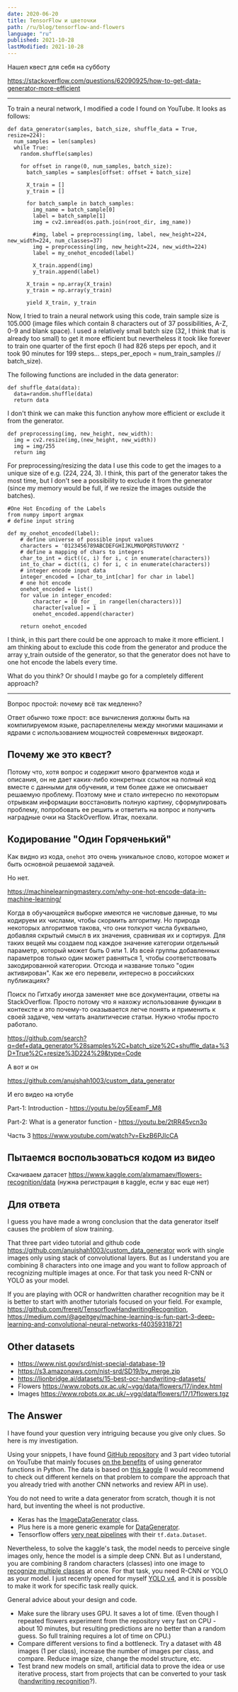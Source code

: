 ```yaml
---
date: 2020-06-20
title: TensorFlow и цветочки
path: /ru/blog/tensorflow-and-flowers
language: "ru"
published: 2021-10-28
lastModified: 2021-10-28
---
```


Нашел квест для себя на субботу

https://stackoverflow.com/questions/62090925/how-to-get-data-generator-more-efficient

---

To train a neural network, I modified a code I found on YouTube. It looks as follows:

```
def data_generator(samples, batch_size, shuffle_data = True, resize=224):
  num_samples = len(samples)
  while True:
    random.shuffle(samples)

    for offset in range(0, num_samples, batch_size):
      batch_samples = samples[offset: offset + batch_size]

      X_train = []
      y_train = []

      for batch_sample in batch_samples:
        img_name = batch_sample[0]
        label = batch_sample[1]
        img = cv2.imread(os.path.join(root_dir, img_name))

        #img, label = preprocessing(img, label, new_height=224, new_width=224, num_classes=37)
        img = preprocessing(img, new_height=224, new_width=224)
        label = my_onehot_encoded(label)

        X_train.append(img)
        y_train.append(label)

      X_train = np.array(X_train)
      y_train = np.array(y_train)

      yield X_train, y_train
```

Now, I tried to train a neural network using this code, train sample size is 105.000 (image files which contain 8 characters out of 37 possibilities, A-Z, 0-9 and blank space). I used a relatively small batch size (32, I think that is already too small) to get it more efficient but nevertheless it took like forever to train one quarter of the first epoch (I had 826 steps per epoch, and it took 90 minutes for 199 steps... steps_per_epoch = num_train_samples // batch_size).

The following functions are included in the data generator:

```
def shuffle_data(data):
  data=random.shuffle(data)
  return data
```

I don't think we can make this function anyhow more efficient or exclude it from the generator.

```
def preprocessing(img, new_height, new_width):
  img = cv2.resize(img,(new_height, new_width))
  img = img/255
  return img
```

For preprocessing/resizing the data I use this code to get the images to a unique size of e.g. (224, 224, 3). I think, this part of the generator takes the most time, but I don't see a possibility to exclude it from the generator (since my memory would be full, if we resize the images outside the batches).

```
#One Hot Encoding of the Labels
from numpy import argmax
# define input string

def my_onehot_encoded(label):
    # define universe of possible input values
    characters = '0123456789ABCDEFGHIJKLMNOPQRSTUVWXYZ '
    # define a mapping of chars to integers
    char_to_int = dict((c, i) for i, c in enumerate(characters))
    int_to_char = dict((i, c) for i, c in enumerate(characters))
    # integer encode input data
    integer_encoded = [char_to_int[char] for char in label]
    # one hot encode
    onehot_encoded = list()
    for value in integer_encoded:
        character = [0 for _ in range(len(characters))]
        character[value] = 1
        onehot_encoded.append(character)

    return onehot_encoded 
```

I think, in this part there could be one approach to make it more efficient. I am thinking about to exclude this code from the generator and produce the array y_train outside of the generator, so that the generator does not have to one hot encode the labels every time.

What do you think? Or should I maybe go for a completely different approach?

---

Вопрос простой: почему всё так медленно?

Ответ обычно тоже прост: все вычисления должны быть на компилируемом языке, распареллелены между многими машинами и ядрами с использованием мощностей современных видеокарт.

## Почему же это квест?

Потому что, хотя вопрос и содержит много фрагментов кода и описания, он не дает каких-либо конкретных ссылок на полный код вместе с данными для обучения, и тем более даже не описывает решаемую проблему. Поэтому мне и стало интересно по некоторым отрывкам информации восстановить полную картину, сформулировать проблему, попробовать ее решить и ответить на вопрос и получить наградные очки на StackOverflow. Итак, поехали.

## Кодирование "Один Горяченький"

Как видно из кода, `onehot` это очень уникальное слово, которое может и быть основной решаемой задачей.

Но нет. 

https://machinelearningmastery.com/why-one-hot-encode-data-in-machine-learning/

Когда в обучающейся выборке имеются не числовые данные, то мы кодируем их числами, чтобы скормить алгоритму. Но природа некоторых алгоритмов такова, что они толкуют числа буквально, добавляя скрытый смысл в их значения, сравнивая их и сортируя. Для таких вещей мы создаем под каждое значение категории отдельный параметр, который может быть 0 или 1. Из всей группы добавленных параметров только один может равняться 1, чтобы соответствовать закодированной категории. Отсюда и название только "один активирован". Как же его перевели, интересно в российских публикациях?

Поиск по Гитхабу иногда заменяет мне все документации, ответы на StackOverflow. Просто потому что я нахожу использование функции в контексте и это почему-то оказывается легче понять и применить к своей задаче, чем читать аналитичесие статьи. Нужно чтобы просто работало.

https://github.com/search?q=def+data_generator%28samples%2C+batch_size%2C+shuffle_data+%3D+True%2C+resize%3D224%29&type=Code

А вот и он

https://github.com/anujshah1003/custom_data_generator

И его видео на ютубе

Part-1: Introduction - https://youtu.be/oy5EeamF_M8

Part-2: What is a generator function - https://youtu.be/2tRR45vcn3o

Часть 3 https://www.youtube.com/watch?v=EkzB6PJIcCA

## Пытаемся воспользоваться кодом из видео

Скачиваем датасет https://www.kaggle.com/alxmamaev/flowers-recognition/data (нужна регистрация в kaggle, если у вас еще нет)

## Для ответа

I guess you have made a wrong conclusion that the data generator itself causes the problem of slow training. 

That three part video tutorial and github code https://github.com/anujshah1003/custom_data_generator work with single images only using stack of convolutional layers. But as I understand you are combining 8 characters into one image and you want to follow approach of recognizing multiple images at once. For that task you need R-CNN or YOLO as your model. 

If you are playing with OCR or handwritten charather recognition may be it is better to start with another tutorials focused on your field. For example, https://github.com/frereit/TensorflowHandwritingRecognition, https://medium.com/@ageitgey/machine-learning-is-fun-part-3-deep-learning-and-convolutional-neural-networks-f40359318721

## Other datasets

- https://www.nist.gov/srd/nist-special-database-19
- https://s3.amazonaws.com/nist-srd/SD19/by_merge.zip
- https://lionbridge.ai/datasets/15-best-ocr-handwriting-datasets/
- Flowers https://www.robots.ox.ac.uk/~vgg/data/flowers/17/index.html
- Images https://www.robots.ox.ac.uk/~vgg/data/flowers/17/17flowers.tgz

## The Answer

I have found your question very intriguing because you give only clues. So here is my investigation.

Using your snippets, I have found [GitHub repository][1] and 3 part video tutorial on YouTube that mainly focuses [on the benefits][2] of using generator functions in Python.
The data is based on [this kaggle][3] (I would recommend to check out different kernels on that problem to compare the approach that you already tried with another CNN networks and review API in use).

You do not need to write a data generator from scratch, though it is not hard, but inventing the wheel is not productive. 

- Keras has the [ImageDataGenerator][4] class.
- Plus here is a more generic example for [DataGenerator][5].
- Tensorflow offers [very neat pipelines][6] with their `tf.data.Dataset`.

Nevertheless, to solve the kaggle's task, the model needs to perceive single images only, hence the model is a simple deep CNN. But as I understand, you are combining 8 random characters (classes) into one image to [recognize multiple classes][7] at once. For that task, you need R-CNN or YOLO as your model. I just recently opened for myself [YOLO v4][8], and it is possible to make it work for specific task really quick.

General advice about your design and code.
- Make sure the library uses GPU. It saves a lot of time. (Even though I repeated flowers experiment from the repository very fast on CPU - about 10 minutes, but resulting predictions are no better than a random guess. So full training requires a lot of time on CPU.) 
- Compare different versions to find a bottleneck. Try a dataset with 48 images (1 per class), increase the number of images per class, and compare. Reduce image size, change the model structure, etc.
- Test brand new models on small, artificial data to prove the idea or use iterative process, start from projects that can be converted to your task ([handwriting recognition][9]?).

[1]: https://github.com/anujshah1003/custom_data_generator
[2]: http://www.jessicayung.com/using-generators-in-python-to-train-machine-learning-models/
[3]: https://www.kaggle.com/alxmamaev/flowers-recognition
[4]: https://keras.io/api/preprocessing/image/#imagedatagenerator-class
[5]: https://stanford.edu/~shervine/blog/keras-how-to-generate-data-on-the-fly
[6]: https://www.tensorflow.org/api_docs/python/tf/data/Dataset
[7]: https://machinelearningmastery.com/object-recognition-with-deep-learning/
[8]: https://github.com/AlexeyAB/darknet
[9]: https://github.com/topics/handwriting-recognition?l=python&o=desc&s=stars

